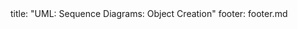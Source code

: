 <frontmatter>
title: "UML: Sequence Diagrams: Object Creation"
footer: footer.md
</frontmatter>

<include src="unit-inPage-asFlat.md" boilerplate />